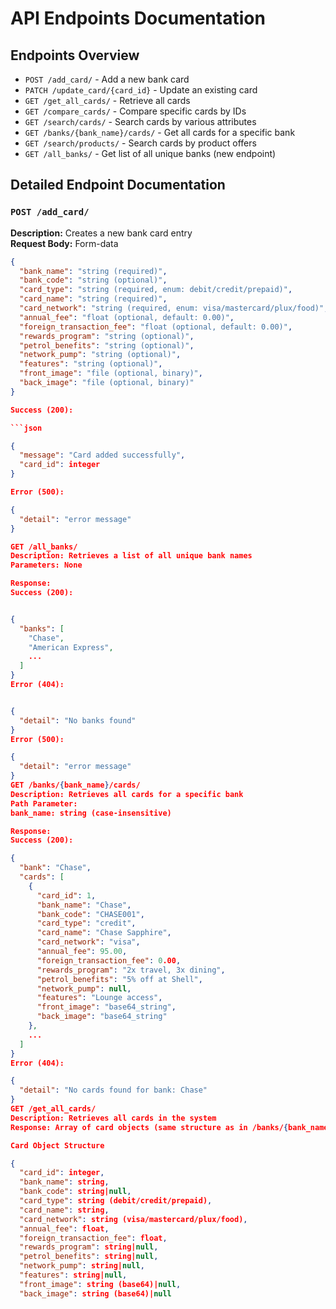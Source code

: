 # API Endpoints Documentation

## Endpoints Overview

- `POST /add_card/` - Add a new bank card
- `PATCH /update_card/{card_id}` - Update an existing card
- `GET /get_all_cards/` - Retrieve all cards
- `GET /compare_cards/` - Compare specific cards by IDs
- `GET /search/cards/` - Search cards by various attributes
- `GET /banks/{bank_name}/cards/` - Get all cards for a specific bank
- `GET /search/products/` - Search cards by product offers
- `GET /all_banks/` - Get list of all unique banks (new endpoint)

## Detailed Endpoint Documentation

### `POST /add_card/`
**Description:** Creates a new bank card entry  
**Request Body:** Form-data

```json
{
  "bank_name": "string (required)",
  "bank_code": "string (optional)",
  "card_type": "string (required, enum: debit/credit/prepaid)",
  "card_name": "string (required)",
  "card_network": "string (required, enum: visa/mastercard/plux/food)",
  "annual_fee": "float (optional, default: 0.00)",
  "foreign_transaction_fee": "float (optional, default: 0.00)",
  "rewards_program": "string (optional)",
  "petrol_benefits": "string (optional)",
  "network_pump": "string (optional)",
  "features": "string (optional)",
  "front_image": "file (optional, binary)",
  "back_image": "file (optional, binary)"
}

Success (200):

```json

{
  "message": "Card added successfully",
  "card_id": integer
}

Error (500):

{
  "detail": "error message"
}

GET /all_banks/
Description: Retrieves a list of all unique bank names
Parameters: None

Response:
Success (200):


{
  "banks": [
    "Chase",
    "American Express",
    ...
  ]
}
Error (404):


{
  "detail": "No banks found"
}
Error (500):

{
  "detail": "error message"
}
GET /banks/{bank_name}/cards/
Description: Retrieves all cards for a specific bank
Path Parameter:
bank_name: string (case-insensitive)

Response:
Success (200):

{
  "bank": "Chase",
  "cards": [
    {
      "card_id": 1,
      "bank_name": "Chase",
      "bank_code": "CHASE001",
      "card_type": "credit",
      "card_name": "Chase Sapphire",
      "card_network": "visa",
      "annual_fee": 95.00,
      "foreign_transaction_fee": 0.00,
      "rewards_program": "2x travel, 3x dining",
      "petrol_benefits": "5% off at Shell",
      "network_pump": null,
      "features": "Lounge access",
      "front_image": "base64_string",
      "back_image": "base64_string"
    },
    ...
  ]
}
Error (404):

{
  "detail": "No cards found for bank: Chase"
}
GET /get_all_cards/
Description: Retrieves all cards in the system
Response: Array of card objects (same structure as in /banks/{bank_name}/cards/)

Card Object Structure

{
  "card_id": integer,
  "bank_name": string,
  "bank_code": string|null,
  "card_type": string (debit/credit/prepaid),
  "card_name": string,
  "card_network": string (visa/mastercard/plux/food),
  "annual_fee": float,
  "foreign_transaction_fee": float,
  "rewards_program": string|null,
  "petrol_benefits": string|null,
  "network_pump": string|null,
  "features": string|null,
  "front_image": string (base64)|null,
  "back_image": string (base64)|null

